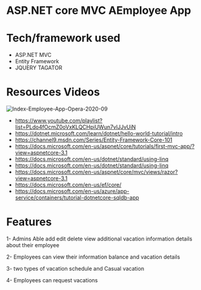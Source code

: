 # **ASP.NET core MVC AEmployee App**

# Tech/framework used
* ASP.NET MVC
* Entity Framework
* JQUERY TAGATOR
# Resources Videos
![Index-Employee-App-Opera-2020-09](https://user-images.githubusercontent.com/61639713/94324724-6ce23800-ff9b-11ea-8f4d-d4be1780b9c0.gif)

* https://www.youtube.com/playlist?list=PLdo4fOcmZ0oVxKLQCHpiUWun7vlJJvUiN
* https://dotnet.microsoft.com/learn/dotnet/hello-world-tutorial/intro
* https://channel9.msdn.com/Series/Entity-Framework-Core-101
* https://docs.microsoft.com/en-us/aspnet/core/tutorials/first-mvc-app/?view=aspnetcore-3.1
* https://docs.microsoft.com/en-us/dotnet/standard/using-linq
* https://docs.microsoft.com/en-us/dotnet/standard/using-linq
* https://docs.microsoft.com/en-us/aspnet/core/mvc/views/razor?view=aspnetcore-3.1
* https://docs.microsoft.com/en-us/ef/core/
* https://docs.microsoft.com/en-us/azure/app-service/containers/tutorial-dotnetcore-sqldb-app
# Features
1- Admins Able add edit delete view additional vacation information details about their employee

2- Employees can view their information balance and vacation details 

3- two types of vacation schedule and Casual vacation

4- Employees can request vacations
